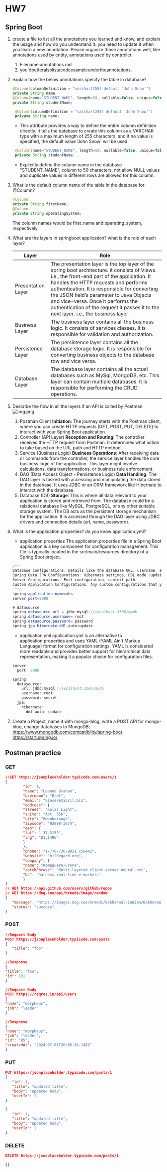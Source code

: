 # HW7
## Spring Boot
1. create a file to list all the annotations you learned and know, and explain the usage and how do you understand it. you need to update it when you learn a new annotation. Please organize those annotations well, like annotations used by entity, annotations used by controller.
    1. Filename:annotations.md
    2. you'dbetteralsolistacodeexampleundertheannotations.

2. explain how the below annotations specify the table in database?
    ```java
    @Column(columnDefinition = "varchar(255) default 'John Snow'")
    private String name;
    @Column(name="STUDENT_NAME", length=50, nullable=false, unique=false)
    private String studentName;
    ```
   ```java
    @Column(columnDefinition = "varchar(255) default 'John Snow'")
    private String name;
    ```
   - This attribute provides a way to define the entire column definition directly. It tells the database to create this column as a VARCHAR type with a maximum length of 255 characters, and if no value is specified, the default value 'John Snow' will be used.
   ```java
    @Column(name="STUDENT_NAME", length=50, nullable=false, unique=false)
    private String studentName;
    ```
   - Explicitly define the column name in the database "STUDENT_NAME", column to 50 characters, not allow NULL values and duplicate values in different rows are allowed for this column.

3. What is the default column name of the table in the database for @Column?
    ```java
    @Column
    private String firstName;
    @Column
    private String operatingSystem;
    ```
   The column names would be first_name and operating_system, respectively.

4. What are the layers in springboot application? what is the role of each layer?
   
   | Layer              | Role                                                                                                                                                                                                                                                                                                                                                                                                           |
   |--------------------|----------------------------------------------------------------------------------------------------------------------------------------------------------------------------------------------------------------------------------------------------------------------------------------------------------------------------------------------------------------------------------------------------------------|
   | Presentation Layer | The presentation layer is the top layer of the spring boot architecture. It consists of Views. i.e., the front-end part of the application. It handles the HTTP requests and performs authentication. It is responsible for converting the JSON field’s parameter to Java Objects and vice-versa. Once it performs the authentication of the request it passes it to the next layer. i.e., the business layer. |
   | Business Layer     | The business layer contains all the business logic. It consists of services classes. It is responsible for validation and authorization.                                                                                                                                                                                                                                                                       |
   | Persistence Layer  | The persistence layer contains all the database storage logic. It is responsible for converting business objects to the database row and vice versa.                                                                                                                                                                                                                                                           |
   | Database Layer     | The database layer contains all the actual databases such as MySql, MongoDB, etc. This layer can contain multiple databases. It is responsible for performing the CRUD operations.                                                                                                                                                                                                                             |

5. Describe the flow in all the layers if an API is called by Postman.
   ![img.png](img.png)
   1. Postman Client
      **Initiation**: The journey starts with the Postman client, where you can create HTTP requests (GET, POST, PUT, DELETE) to interact with your Spring Boot application.
   2. Controller (API Layer)
      **Reception and Routing**: The controller receives the HTTP request from Postman. It determines what action to take based on the URL path and HTTP method.
   3. Service (Business Logic)
      **Business Operations**: After receiving data or commands from the controller, the service layer handles the core business logic of the application. This layer might involve calculations, data transformations, or business rule enforcement.
   4. DAO (Data Access Object - Persistence Logic)
      **Data Handling**: The DAO layer is tasked with accessing and manipulating the data stored in the database. It uses JDBC or an ORM framework like Hibernate to interact with the database.
   5. Database (DB)
      **Storage**: This is where all data relevant to your application is stored and retrieved from. The database could be a relational database like MySQL, PostgreSQL, or any other suitable storage system. The DB acts as the persistent storage mechanism for the application. It is accessed through the DAO layer using JDBC drivers and connection details (url, name, password).   

6. What is the application.properties? do you know application.yml?
   - application.properties
      The application.properties file in a Spring Boot application is a key component for configuration management. This file is typically located in the src/main/resources directory of a Spring Boot project.
   ```java
   /**
   Database Configurations: Details like the database URL, username, and password.
   Spring Data JPA Configurations: Hibernate settings, DDL mode (update, create-drop, etc.).
   Server Configurations: Port configuration, context path.
   Custom Application Configurations: Any custom configurations that your application needs.
    **/
   spring.application.name=xhs
   server.port=8080
   
   # datasource
   spring.datasource.url = jdbc:mysql://localhost:3306/mydb
   spring.datasource.username= root
   spring.datasource.password= password
   spring.jpa.hibernate.ddl-auto=update
   ```
   - application.yml
     application.yml is an alternative to application.properties and uses YAML (YAML Ain't Markup Language) format for configuration settings. YAML is considered more readable and provides better support for hierarchical data representation, making it a popular choice for configuration files.
   ```java
   server:
     port: 8080
   
   spring:
     datasource:
       url: jdbc:mysql://localhost:3306/mydb
       username: root
       password: secret
     jpa:
       hibernate:
         ddl-auto: update
   ```
   
7. Create a Project, name it with mongo-blog, write a POST API for mongo-blog, change databases to MongoDB;
    https://www.mongodb.com/compatibility/spring-boot
    https://start.spring.io/

## Postman practice
### GET
```json
//GET https://jsonplaceholder.typicode.com/users/1
{
        "id": 1,
        "name": "Leanne Graham",
        "username": "Bret",
        "email": "Sincere@april.biz",
        "address": {
        "street": "Kulas Light",
        "suite": "Apt. 556",
        "city": "Gwenborough",
        "zipcode": "92998-3874",
        "geo": {
        "lat": "-37.3159",
        "lng": "81.1496"
        }
        },
        "phone": "1-770-736-8031 x56442",
        "website": "hildegard.org",
        "company": {
        "name": "Romaguera-Crona",
        "catchPhrase": "Multi-layered client-server neural-net",
        "bs": "harness real-time e-markets"
        }
}
// GET https://api.github.com/users/github/repos
// GET https://dog.ceo/api/breeds/image/random
{
   "message": "https://images.dog.ceo/breeds/bakharwal-indian/Bakharwal.jpg",
   "status": "success"
}
```
### POST
```json
//Request Body
POST https://jsonplaceholder.typicode.com/posts
{
   "title": "foo"
}

//Response
{
"title": "foo",
"id": 101
}
```
```json
//Request Body
POST https://reqres.in/api/users
{
"name": "morpheus",
"job": "leader"
}

//Response
{
"name": "morpheus",
"job": "leader",
"id": "85",
"createdAt": "2024-07-01T20:05:36.148Z"
}
```
### PUT
```json
PUT https://jsonplaceholder.typicode.com/posts/1
{
   "id": 1,
   "title": "updated title",
   "body": "updated body",
   "userId": 1
}

{
   "id": 1,
   "title": "updated title",
   "body": "updated body",
   "userId": 1
}
```
### DELETE
```json
DELETE https://jsonplaceholder.typicode.com/posts/1

{}
```

